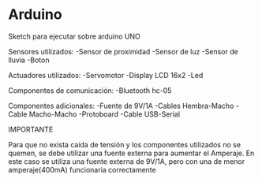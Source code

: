 # Arduino

Sketch para ejecutar sobre arduino UNO

Sensores utilizados:
-Sensor de proximidad
-Sensor de luz
-Sensor de lluvia
-Boton

Actuadores utilizados:
-Servomotor
-Display LCD 16x2
-Led

Componentes de comunicación:
-Bluetooth hc-05

Componentes adicionales:
-Fuente de 9V/1A
-Cables Hembra-Macho
-Cable Macho-Macho
-Protoboard
-Cable USB-Serial

IMPORTANTE

Para que no exista caida de tensión y los componentes utilizados no se quemen, se debe utilizar una fuente externa para aumentar el Amperaje.
En este caso se utiliza una fuente externa de 9V/1A, pero con una de menor amperaje(400mA) funcionaria correctamente
